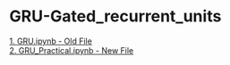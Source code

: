 # GRU-Gated_recurrent_units

<a href = "">1. GRU.ipynb - Old File </a> <br>
<a href = "">2. GRU_Practical.ipynb - New File
